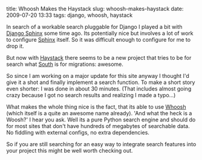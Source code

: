title: Whoosh Makes the Haystack
slug: whoosh-makes-haystack
date: 2009-07-20 13:33
tags: django, whoosh, haystack

In search of a workable search pluggable for Django I played a bit with [Django Sphinx](http://code.google.com/p/django-sphinx/) some time ago. Its potentially nice but involves a lot of work to configure [Sphinx](http://sphinxsearch.com/) itself. So it was difficult enough to configure for me to drop it.

But now with [Haystack](http://haystacksearch.org/) there seems to be a new project that tries to be for search what [South](http://south.aeracode.org/) is for migrations: awesome. 

So since I am working on a major update for this site anyway I thought I'd give it a shot and finally implement a search function. To make a short story even shorter: I was done in about 30 minutes. (That includes almost going crazy because I got no search results and realizing I made a typo...)

What makes the whole thing nice is the fact, that its able to use [Whoosh](http://whoosh.ca/) (which itself is a quite an awesome name already). 'And what the heck is a Woosh?' I hear you ask. Well its a pure Python search engine and should do for most sites that don't have hundreds of megabytes of searchable data. No fiddling with external configs, no extra dependencies.

So if you are still searching for an easy way to integrate search features into your project this might be well worth checking out.
